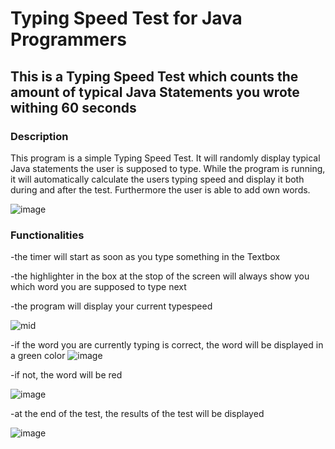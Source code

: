 # Typing Speed Test for Java Programmers

## This is a Typing Speed Test which counts the amount of typical Java Statements you wrote withing 60 seconds

### Description

This program is a simple Typing Speed Test. It will randomly display typical Java statements the user is supposed to type.
While the program is running, it will automatically calculate the users typing speed and display it both during and after the test.
Furthermore the user is able to add own words.

![image](https://github.com/Stamp1t/typespeed-test-for-coders/assets/132808663/78640847-a638-4969-b684-11d411fd5743)

### Functionalities

-the timer will start as soon as you type something in the Textbox

-the highlighter in the box at the stop of the screen will always show you which word you are supposed to type next

-the program will display your current typespeed


![mid](https://github.com/Stamp1t/typespeed-test-for-coders/assets/132808663/0452f077-01ae-40ac-969b-13fbcf6c55ae)

-if the word you are currently typing is correct, the word will be displayed in a green color
![image](https://github.com/Stamp1t/typespeed-test-for-coders/assets/132808663/d53db944-ac8d-4fed-b1d4-acda14df204e)

-if not, the word will be red

![image](https://github.com/Stamp1t/typespeed-test-for-coders/assets/132808663/3ac5881b-5e56-48be-a99f-e267e4caaf17)

-at the end of the test, the results of the test will be displayed

![image](https://github.com/Stamp1t/typespeed-test-for-coders/assets/132808663/ed11db67-3f79-4325-961e-50a77f34bd1b)
